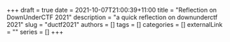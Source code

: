 +++ 
draft = true
date = 2021-10-07T21:00:39+11:00
title = "Reflection on DownUnderCTF 2021"
description = "a quick reflection on downunderctf 2021"
slug = "ductf2021"
authors = []
tags = []
categories = []
externalLink = ""
series = []
+++

